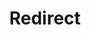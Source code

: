﻿---
layout: src/layouts/Redirect.astro
title: Redirect
redirect: https://octopus.com/docs/runbooks/runbook-examples/azure/resource-groups
pubDate:  2023-01-01
navSearch: false
navSitemap: false
navMenu: false
---
